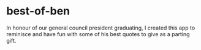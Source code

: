 # best-of-ben
In honour of our general council president graduating, 
I created this app to reminisce and have fun with some of his best quotes to give as a parting gift. 
